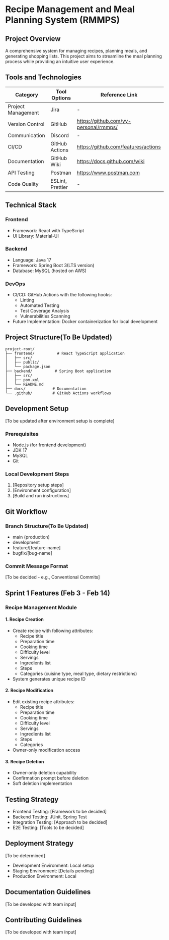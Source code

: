 # Recipe Management and Meal Planning System (RMMPS)

## Project Overview
A comprehensive system for managing recipes, planning meals, and generating shopping lists. This project aims to streamline the meal planning process while providing an intuitive user experience.

## Tools and Technologies

| Category | Tool Options | Reference Link |
|----------|--------------|----------------|
| Project Management | Jira | - |
| Version Control | GitHub | https://github.com/yy-personal/rmmps/ |
| Communication | Discord | - |
| CI/CD | GitHub Actions | https://github.com/features/actions |
| Documentation | GitHub Wiki | https://docs.github.com/wiki |
| API Testing | Postman | https://www.postman.com |
| Code Quality | ESLint, Prettier | - |

## Technical Stack

### Frontend
- Framework: React with TypeScript
- UI Library: Material-UI

### Backend
- Language: Java 17
- Framework: Spring Boot 3(LTS version)
- Database: MySQL (hosted on AWS)

### DevOps
- CI/CD: GitHub Actions with the following hooks:
  - Linting
  - Automated Testing
  - Test Coverage Analysis
  - Vulnerabilities Scanning
- Future Implementation: Docker containerization for local development

## Project Structure(To Be Updated)
```
project-root/
├── frontend/          # React TypeScript application
│   ├── src/
│   ├── public/
│   └── package.json
├── backend/          # Spring Boot application
│   ├── src/
│   ├── pom.xml
│   └── README.md
├── docs/            # Documentation
└── .github/         # GitHub Actions workflows
```

## Development Setup
[To be updated after environment setup is complete]

### Prerequisites
- Node.js (for frontend development)
- JDK 17
- MySQL
- Git

### Local Development Steps
1. [Repository setup steps]
2. [Environment configuration]
3. [Build and run instructions]

## Git Workflow

### Branch Structure(To Be Updated)
- main (production)
- development
- feature/[feature-name]
- bugfix/[bug-name]

### Commit Message Format
[To be decided - e.g., Conventional Commits]

## Sprint 1 Features (Feb 3 - Feb 14)

### Recipe Management Module

#### 1. Recipe Creation
- Create recipe with following attributes:
  - Recipe title
  - Preparation time
  - Cooking time
  - Difficulty level
  - Servings
  - Ingredients list
  - Steps
  - Categories (cuisine type, meal type, dietary restrictions)
- System generates unique recipe ID

#### 2. Recipe Modification
- Edit existing recipe attributes:
  - Recipe title
  - Preparation time
  - Cooking time
  - Difficulty level
  - Servings
  - Ingredients list
  - Steps
  - Categories
- Owner-only modification access

#### 3. Recipe Deletion
- Owner-only deletion capability
- Confirmation prompt before deletion
- Soft deletion implementation

## Testing Strategy
- Frontend Testing: [Framework to be decided]
- Backend Testing: JUnit, Spring Test
- Integration Testing: [Approach to be decided]
- E2E Testing: [Tools to be decided]

## Deployment Strategy
[To be determined]
- Development Environment: Local setup
- Staging Environment: [Details pending]
- Production Environment: Local

## Documentation Guidelines
[To be developed with team input]

## Contributing Guidelines
[To be developed with team input]
